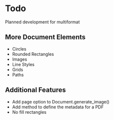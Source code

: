 # Todo
Planned development for multiformat

## More Document Elements
- Circles
- Rounded Rectangles
- Images
- Line Styles
- Grids
- Paths

## Additional Features
- Add page option to Document.generate_image()
- Add method to define the metadata for a PDF
- No fill rectangles
